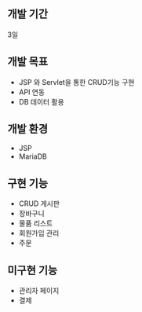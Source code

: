 ## 개발 기간 
3일

## 개발 목표
* JSP 와 Servlet을 통한 CRUD기능 구현
* API 연동
* DB 데이터 활용

## 개발 환경
* JSP
* MariaDB

## 구현 기능
* CRUD 게시판
* 장바구니
* 물품 리스트
* 회원가입 관리
* 주문


## 미구현 기능
* 관리자 페이지
* 결제
